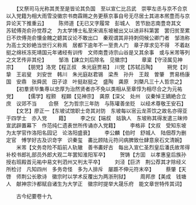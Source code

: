 <!-- { "loadSidebar": true } -->
　　【又祭司马光称其羙至是皆论其负国　至以宣仁比吕武　崇寕左丞与京不合京以入党籍为相大雨雪没徽宗书商霖赐之务更蔡京事自号无尽居士其进本熈豊而与京异论天下推重云】
　　陈师道【无已又字履常　彭城人　苦节励志南豊竒其文　苏轼傅尧俞孙觉荐之　为太学博士私至宋谒东坡被出又以进非科第罢　罢归贫至累日不炊傅尧俞懐金餽之聼其议论不敢出口　秦观谓其非持刺伺候公卿门者　邹浩称为高士文妙絶当世行义称焉　居都下逾年不一至贵人门　章子厚求见不得　不着赵挺之绵袄冻死靖国元年诸经有训传　文师南豊诗宗山谷是又其余事　或与米芾等列之文艺传非其伦】
　　邹浩【諌立刘后除名　见徽宗】
　　章楶【守泾属见神宗】
　　【朋党】洛党【程正叔　朱光庭贾易】　川党【苏轼吕陶】
　　朔党【刘挚　王岩叟　刘安世　韩川　朱光庭赵君锡　梁焘　孙升　王觌　曽肇　贾易杨康国　安鼎　张舜民　田子谅　叶挺赵挺之　盛陶　龚原　刘槩凡三十人哲宗之】
　　【初羣贤毕集専以忠厚为治然贤者亦不免以类相从至章惇为相尽合之为元祐党】
　　【儒学】程颢　程頥【见神宗】　龚原【深父　处州　议秦悼王嫡絶合立庶　议郊不当
　　合祭　乞为哲宗三年防　与陈瓘善坐贬　以经术尊敬王安石】
　　【文艺】廖正一【东坡试馆职士竒其对防　东坡每以宻云龙茶饮之故名亦得亚于四学士　亦入党
　　籍】
　　李之仪【端叔　姑孰人　东坡称其得发遣三昧帅宣武辟置幕下　作范纯仁遗表世所传诵亦入党籍】
　　李格非【文叔　受知东坡　为太学官作洛阳名园记　论洛阳盛衰】
　　李公麟【伯时　舒城人　陆佃荐为删定官　愽学好古及识竒字　识秦玺　畵比顾陆元符问病脾致仕肆意泉石文清婉】
　　米芾【文务竒险不蹈前人轨辙　善书畵好古　每出入宣仁圣烈皇后潘氏故芾得补校书郎礼部员外郎大观二年罢知淮阳军卒】
　　贺铸【方囬　以孝惠皇后族孙授右班殿首元祐中易文判泗州又判太平卒】
　　刘泾【巨济　荆公荐其才除经义所检讨　凡知四州　多务竒怪　多为人排斥　屡踬不伸元符末卒】
　　蔡肇【天啓　师荆公长歌诗　徽宗时以学术反覆出为两浙刑狱】
　　周邦彦【美成　钱塘人　献神宗汴都赋自诸生为大学正　徽宗时提举大晟乐府　能文章世特传其词】








　　古今纪要卷十九
